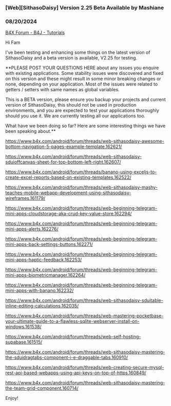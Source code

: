 ### [Web][SithasoDaisy] Version 2.25 Beta Available by Mashiane
### 08/20/2024
[B4X Forum - B4J - Tutorials](https://www.b4x.com/android/forum/threads/162636/)

Hi Fam  
  
I've been testing and enhancing some things on the latest version of SithasoDaisy and a beta version is available, V2.25 for testing.  
  
**PLEASE POST YOUR QUESTIONS HERE about any issues you enquire with existing applications. Some stability issues were discovered and fixed on this version and these might result in some minor breaking changes or none, depending on your application. Most of the issues were related to getters / setters with same names as global variables.  
  
This is a BETA version, please ensure you backup your projects and current version of SithasoDaisy, this should not be used in production environments, and you are expected to test your applications thoroughly should you use it. We are currently testing all our applications too.  
  
What have we been doing so far? Here are some interesting things we have been speaking about.**  
  
<https://www.b4x.com/android/forum/threads/web-sithasodaisy-awesome-bottom-navigation-5-pages-example-template.162621/>  
  
<https://www.b4x.com/android/forum/threads/web-sithasodaisy-sduioffcanvas-sheet-for-top-bottom-left-right.162607/>  
  
<https://www.b4x.com/android/forum/threads/banano-using-exceljs-to-create-excel-reports-based-on-existing-templates.162522/>  
  
<https://www.b4x.com/android/forum/threads/web-sithasodaisy-mashy-teaches-mobile-webapp-development-using-sithasodaisy-wireframes.161179/>  
  
<https://www.b4x.com/android/forum/threads/web-beginning-telegram-mini-apps-cloudstorage-aka-crud-key-value-store.162294/>  
  
<https://www.b4x.com/android/forum/threads/web-beginning-telegram-mini-apps-alerts.162276/>  
  
<https://www.b4x.com/android/forum/threads/web-beginning-telegram-mini-apps-back-settings-buttons.162271/>  
  
<https://www.b4x.com/android/forum/threads/web-beginning-telegram-mini-apps-haptic-feedback.162253/>  
  
<https://www.b4x.com/android/forum/threads/web-beginning-telegram-mini-apps-biometricmanager.162264/>  
  
<https://www.b4x.com/android/forum/threads/web-beginning-telegram-mini-apps-with-banano.162232/>  
  
<https://www.b4x.com/android/forum/threads/web-sithasodaisy-sduitable-inline-editing-calculations.162035/>  
  
<https://www.b4x.com/android/forum/threads/web-mastering-pocketbase-your-ultimate-guide-to-a-flawless-sqlite-webserver-install-on-windows.161538/>  
  
<https://www.b4x.com/android/forum/threads/web-self-hosting-supabase.161515/>  
  
<https://www.b4x.com/android/forum/threads/web-sithasodaisy-mastering-the-sduidragtabs-component-i-e-draggable-tabs.160910/>  
  
<https://www.b4x.com/android/forum/threads/web-creating-secure-mysql-rest-api-based-webapps-using-api-keys-on-top-of-https.160849/>  
  
<https://www.b4x.com/android/forum/threads/web-sithasodaisy-mastering-the-team-grid-component.160714/>  
  
  
Enjoy!
